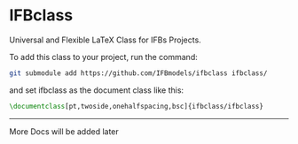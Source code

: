 # IFBclass
Universal and Flexible LaTeX Class for IFBs Projects.

To add this class to your project, run the command:

```bash
git submodule add https://github.com/IFBmodels/ifbclass ifbclass/
````
and set ifbclass as the document class like this:

```latex
\documentclass[pt,twoside,onehalfspacing,bsc]{ifbclass/ifbclass}
```

----

More Docs will be added later
